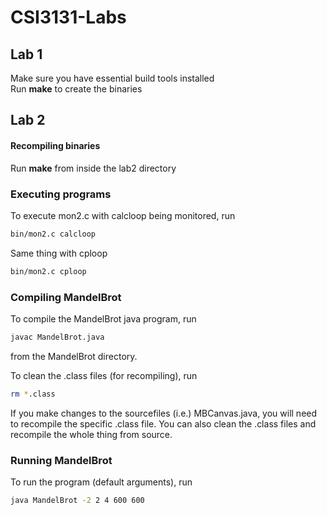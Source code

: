 # CSI3131-Labs
## Lab 1
Make sure you have essential build tools installed  
Run **make** to create the binaries

## Lab 2

#### Recompiling binaries
Run **make** from inside the lab2 directory

### Executing programs
To execute mon2.c with calcloop being monitored, run
```bash
bin/mon2.c calcloop
```
Same thing with cploop

```bash
bin/mon2.c cploop
```

### Compiling MandelBrot
To compile the MandelBrot java program, run
```bash
javac MandelBrot.java
```
from the MandelBrot directory.

To clean the .class files (for recompiling), run
```bash
rm *.class
```

If you make changes to the sourcefiles (i.e.) MBCanvas.java, you will need to recompile the specific .class file.
You can also clean the .class files and recompile the whole thing from source.

### Running MandelBrot

To run the program (default arguments), run
```bash
java MandelBrot -2 2 4 600 600 
```
